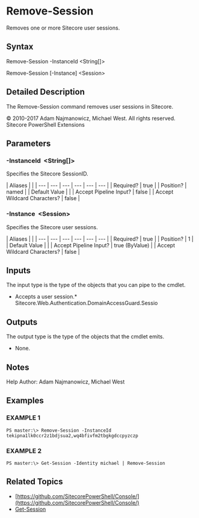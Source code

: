 # Remove-Session

Removes one or more Sitecore user sessions.

## Syntax

Remove-Session -InstanceId &lt;String\[\]&gt;

Remove-Session \[-Instance\] &lt;Session&gt;

## Detailed Description

The Remove-Session command removes user sessions in Sitecore.

© 2010-2017 Adam Najmanowicz, Michael West. All rights reserved. Sitecore PowerShell Extensions

## Parameters

### -InstanceId  &lt;String\[\]&gt;

Specifies the Sitecore SessionID.

| Aliases |  |
| --- | --- | --- | --- | --- | --- |
| Required? | true |
| Position? | named |
| Default Value |  |
| Accept Pipeline Input? | false |
| Accept Wildcard Characters? | false |

### -Instance  &lt;Session&gt;

Specifies the Sitecore user sessions.

| Aliases |  |
| --- | --- | --- | --- | --- | --- |
| Required? | true |
| Position? | 1 |
| Default Value |  |
| Accept Pipeline Input? | true \(ByValue\) |
| Accept Wildcard Characters? | false |

## Inputs

The input type is the type of the objects that you can pipe to the cmdlet.

* Accepts a user session.\* Sitecore.Web.Authentication.DomainAccessGuard.Sessio 

## Outputs

The output type is the type of the objects that the cmdlet emits.

* None. 

## Notes

Help Author: Adam Najmanowicz, Michael West

## Examples

### EXAMPLE 1

```text
PS master:\> Remove-Session -InstanceId tekipna1lk0ccr2z1bdjsua2,wq4bfivfm2tbgkgdccpyzczp
```

### EXAMPLE 2

```text
PS master:\> Get-Session -Identity michael | Remove-Session
```

## Related Topics

* [https://github.com/SitecorePowerShell/Console/](https://github.com/SitecorePowerShell/Console/) 
* [Get-Session](get-session.md)

